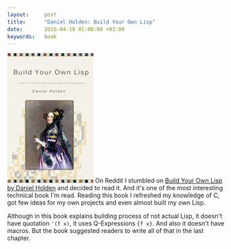 ```yaml
---
layout:     post
title:      "Daniel Holden: Build Your Own Lisp"
date:       2016-04-19 01:00:00 +03:00
keywords:   book
---
```


![book cover](/assets/lisp_book.jpg) On Reddit I stumbled on 
[Build Your Own Lisp by Daniel Holden](http://www.buildyourownlisp.com/) and
decided to read it. And it's one of the most interesting technical book I'm read.
Reading this book I refreshed my knowledge of C, got few ideas for
my own projects and even almost built my own Lisp.

Although in this book explains building process of not actual Lisp,
it doesn't have quotation `'(f x)`, it uses Q-Expressions `{f x}`.
And also it doesn't have macros. But the book suggested readers
to write all of that in the last chapter.
